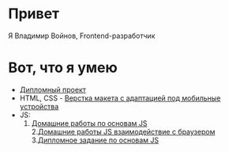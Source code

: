 # Привет
Я Владимир Войнов, Frontend-разработчик
# Вот, что я умею
+ [Дипломный проект](https://github.com/voynovdev/diplom)
+ HTML, CSS - [Верстка макета с адаптацией под мобильные устройства](https://github.com/voynovdev/voynovdev.github.io)
+ JS:<br>
  1. [Домашние работы по основам JS](https://github.com/voynovdev/bjs-2-homeworks)<br>
  2.[Домашние работы JS взаимодействие с браузером](https://github.com/voynovdev/bhj-homeworks)<br>
  3.[Дипломное задание по основам JS](https://github.com/voynovdev/bjs-diplom)
